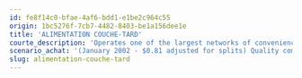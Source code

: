 ```yaml
---
id: fe8f14c0-bfae-4af6-bdd1-e1be2c964c55
origin: 1bc5276f-7cb7-4482-8403-be1a156dee1e
title: 'ALIMENTATION COUCHE-TARD'
courte_description: 'Operates one of the largest networks of convenience stores in the world'
scenario_achat: '(January 2002 - $0.81 adjusted for splits) Quality company in fragmented industry. Has shown its capacity to make judicious acquisitions and to integrate them efficiently. Barriers to entry = economies of scale and operations expertise. Management owns a lot of shares and has proven its ability to create value for shareholders. Generates substantial free cash flows. Industry affected little by changes. Stock deserves a valuation similar to the market.'
slug: alimentation-couche-tard
---
```


